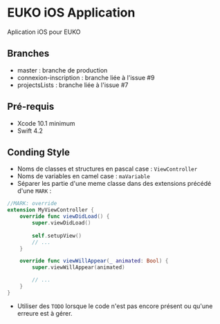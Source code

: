 # EUKO iOS Application

Aplication iOS pour EUKO

## Branches

- master : branche de production
- connexion-inscription : branche liée à l'issue #9
- projectsLists : branche liée à l'issue #7

## Pré-requis

- Xcode 10.1 minimum
- Swift 4.2

## Conding Style

- Noms de classes et structures en pascal case : `ViewController`
- Noms de variables en camel case : `maVariable` 
- Séparer les partie d'une meme classe dans des extensions précédé d'une `MARK` :
```swift
//MARK: override
extension MyViewController {
    override func viewDidLoad() {
        super.viewDidLoad()
        
        self.setupView()
        // ...        
    }

    override func viewWillAppear(_ animated: Bool) {
        super.viewWillAppear(animated)

        // ...        
    }
}
``` 
- Utiliser des `TODO` lorsque le code n'est pas encore présent ou qu'une erreure est à gérer.


